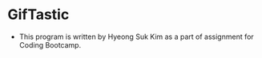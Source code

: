 # GifTastic

* This program is written by Hyeong Suk Kim as a part of assignment for Coding Bootcamp.